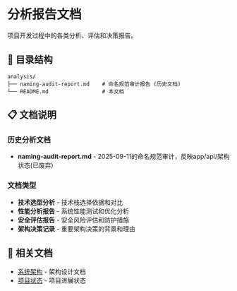 # 分析报告文档

项目开发过程中的各类分析、评估和决策报告。

## 📁 目录结构

```
analysis/
├── naming-audit-report.md    # 命名规范审计报告 (历史文档)
└── README.md                 # 本文档
```

## 📋 文档说明

### 历史分析文档
- **naming-audit-report.md** - 2025-09-11的命名规范审计，反映app/api/架构状态(已废弃)

### 文档类型
- **技术选型分析** - 技术栈选择依据和对比
- **性能分析报告** - 系统性能测试和优化分析  
- **安全评估报告** - 安全风险评估和防护措施
- **架构决策记录** - 重要架构决策的背景和理由

## 🔗 相关文档

- [系统架构](../architecture/) - 架构设计文档
- [项目状态](../status/) - 项目进展状态